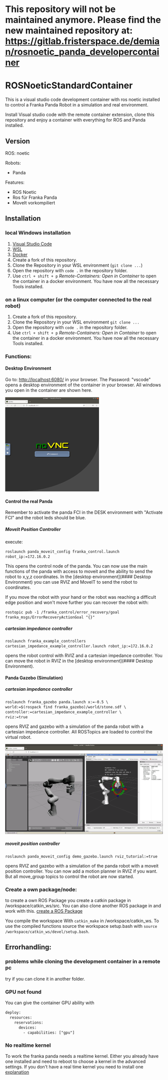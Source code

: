# This repository will not be maintained anymore. Please find the new maintained repository at: https://gitlab.fristerspace.de/demian/rosnoetic_panda_developercontainer

# ROSNoeticStandardContainer

This is a visual studio code development container with ros noetic installed to control a Franka Panda Robot in a simulation and real environment. 

Install Visual studio code with the remote container extension, clone this repository and enjoy a container with everything for ROS and Panda installed. 

## Version

ROS: noetic


Robots: 
 - Panda

 Features:

 - ROS Noetic
 - Ros für Franka Panda
 - MoveIt vorkompiliert



## Installation

### local Windows installation
1. [Visual Studio Code](https://code.visualstudio.com/docs/remote/containers)
1. [WSL](https://learn.microsoft.com/de-de/windows/wsl/install)
2. [Docker](https://docs.docker.com/desktop/install/windows-install/)
3. Create a fork of this repository.
4. Clone the Repository in your WSL environment (`git clone ...`)
5. Open the repository with `code .` in the repository folder.
6. Use `ctrl + shift + p` *Remote-Containers: Open in Container* to open the container in a docker environment. You have now all the necessary Tools installed.

### on a linux computer (or the computer connected to the real robot)

1. Create a fork of this repository.
2. Clone the Repository in your WSL environment `git clone ...`
3. Open the repository with `code .` in the repository folder.
4. Use `ctrl + shift + p` *Remote-Containers: Open in Container* to open the container in a docker environment. You have now all the necessary Tools installed.

### Functions:

#### Desktop Environment
Go to: [http://localhost:6080/](http://localhost:6080/) in your browser. The Password: "vscode" opens a desktop environment of the container in your browser. All windows you open in the container are shown here.

<img src="/screenshots/webdesktopenvironment.png"  width="300" height="300">


#### Control the real Panda
Remember to activate the panda FCI in the DESK environment with "Activate FCI" and the robot leds should be blue.

##### MoveIt Position Controller
execute: 

    roslaunch panda_moveit_config franka_control.launch robot_ip:=172.16.0.2

This opens the control node of the panda. You can now use the main functions of the panda with access to moveit and the ability to send the robot to x,y,z coordinates. In the [desktop environment](#### Desktop Environment) you can use RVIZ and MoveIT to send the robot to coordinates.

If you move the robot with your hand or the robot was reaching a difficult edge position and won't move further you can recover the robot with: 


    rostopic pub -1 /franka_control/error_recovery/goal franka_msgs/ErrorRecoveryActionGoal "{}"


##### cartesian impedance controller


    roslaunch franka_example_controllers cartesian_impedance_example_controller.launch robot_ip:=172.16.0.2

opens the robot control with RVIZ and a cartesian impedance controller. You can move the robot in RVIZ in the [desktop environment](#### Desktop Environment). 

#### Panda Gazebo (Simulation)

##### cartesian impedance controller


    roslaunch franka_gazebo panda.launch x:=-0.5 \
    world:=$(rospack find franka_gazebo)/world/stone.sdf \
    controller:=cartesian_impedance_example_controller \
    rviz:=true

opens RVIZ and gazebo with a simulation of the panda robot with a cartesian impedance controller. All ROSTopics are loaded to control the virtual robot.

![Gazebo RVIZ Sim](/screenshots/gazebocartesianrvizsim.png "Gazebo RVIZ Sim")

##### moveit position controller

    roslaunch panda_moveit_config demo_gazebo.launch rviz_tutorial:=true

opens RVIZ and gazebo with a simulation of the panda robot with a moveit position controller. You can now add a motion planner in RVIZ if you want. But all move_group topics to control the robot are now started.


### Create a own package/node: 

to create a own ROS Package you create a catkin package in /workspace/catkin_ws/src. You can also clone another ROS package in and work with this. [create a ROS Package](http://wiki.ros.org/ROS/Tutorials/CreatingPackage)

You compile the workspace With `catkin_make` in /workspace/catkin_ws. To use the compiled functions source the workspace setup.bash with `source /workspace/catkin_ws/devel/setup.bash`.


## Errorhandling:

### problems while cloning the development container in a remote pc
try if you can clone it in another folder. 


### GPU not found
You can give the container GPU ability with

    deploy:
      resources:
        reservations:
          devices:
            - capabilities: ["gpu"]


### No realtime kernel

To work the franka panda needs a realtime kernel. Either you already have one installed and need to reboot to choose a kernel in the advanced settings. If you don't have a real time kernel you need to install one [explanation](https://frankaemika.github.io/docs/installation_linux.html#setting-up-the-real-time-kernel)
